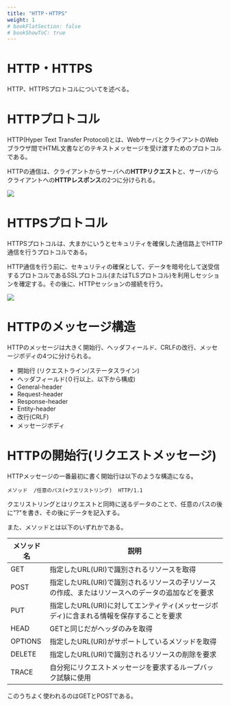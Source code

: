 ```yaml
---
title: "HTTP・HTTPS"
weight: 1
# bookFlatSection: false
# bookShowToC: true
---
```



<h1>HTTP・HTTPS</h1>

HTTP、HTTPSプロトコルについてを述べる。

# HTTPプロトコル

HTTP(Hyper Text Transfer Protocol)とは、WebサーバとクライアントのWebブラウザ間でHTML文書などのテキストメッセージを受け渡すためのプロトコルである。

HTTPの通信は、クライアントからサーバへの**HTTPリクエスト**と、サーバからクライアントへの**HTTPレスポンス**の2つに分けられる。

<img src="/img/front-end/http1.png">


# HTTPSプロトコル

HTTPSプロトコルは、大まかにいうとセキュリティを確保した通信路上でHTTP通信を行うプロトコルである。

HTTP通信を行う前に、セキュリティの確保として、データを暗号化して送受信するプロトコルであるSSLプロトコル(またはTLSプロトコル)を利用しセッションを確定する。その後に、HTTPセッションの接続を行う。

<img src="/img/front-end/https.png">


# HTTPのメッセージ構造

HTTPのメッセージは大きく開始行、ヘッダフィールド、CRLFの改行、メッセージボディの4つに分けられる。

- 開始行 (リクエストライン/ステータスライン)
- ヘッダフィールド(０行以上、以下から構成)
 - General-header
 - Request-header
 - Response-header
 - Entity-header
- 改行(CRLF)
- メッセージボディ


# HTTPの開始行(リクエストメッセージ)

HTTPメッセージの一番最初に書く開始行は以下のような構造になる。

```
メソッド  /任意のパス(+クエリストリング)  HTTP/1.1
```

クエリストリングとはリクエストと同時に送るデータのことで、任意のパスの後に"?"を書き、その後にデータを記入する。

また、メソッドとは以下のいずれかである。

<table>
    <thead>
        <th>メソッド名</th>
        <th>説明</th>
    </thead>
    <tr>
        <td>GET</td>
        <td>指定したURL(URI)で識別されるリソースを取得</td>
    </tr>
    <tr>
        <td>POST</td>
        <td>指定したURL(URI)で識別されるリソースの子リソースの作成、またはリソースへのデータの追加などを要求</td>
    </tr>
    <tr>
        <td>PUT</td>
        <td>指定したURL(URI)に対してエンティティ(メッセージボディ)に含まれる情報を保存することを要求</td>
    </tr>
    <tr>
        <td>HEAD</td>
        <td>GETと同じだがヘッダのみを取得</td>
    </tr>
    <tr>
        <td>OPTIONS</td>
        <td>指定したURL(URI)がサポートしているメソッドを取得</td>
    </tr>
    <tr>
        <td>DELETE</td>
        <td>指定したURL(URI)で識別されるリソースの削除を要求</td>
    </tr>
    <tr>
        <td>TRACE</td>
        <td>自分宛にリクエストメッセージを要求するループバック試験に使用</td>
    </tr>
</table>

このうちよく使われるのはGETとPOSTである。


